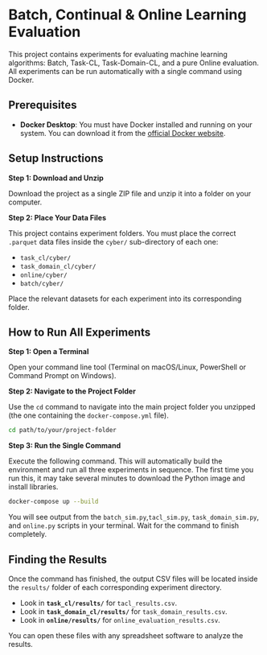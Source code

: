 # Batch, Continual & Online Learning Evaluation

This project contains experiments for evaluating machine learning algorithms: Batch, Task-CL, Task-Domain-CL, and a pure Online evaluation. All experiments can be run automatically with a single command using Docker.

## Prerequisites

-   **Docker Desktop**: You must have Docker installed and running on your system. You can download it from the [official Docker website](https://www.docker.com/products/docker-desktop/).

## Setup Instructions

**Step 1: Download and Unzip**

Download the project as a single ZIP file and unzip it into a folder on your computer.

**Step 2: Place Your Data Files**

This project contains experiment folders. You must place the correct `.parquet` data files inside the `cyber/` sub-directory of each one:

-   `task_cl/cyber/`
-   `task_domain_cl/cyber/`
-   `online/cyber/`
-   `batch/cyber/`

Place the relevant datasets for each experiment into its corresponding folder.

## How to Run All Experiments

**Step 1: Open a Terminal**

Open your command line tool (Terminal on macOS/Linux, PowerShell or Command Prompt on Windows).

**Step 2: Navigate to the Project Folder**

Use the `cd` command to navigate into the main project folder you unzipped (the one containing the `docker-compose.yml` file).

```bash
cd path/to/your/project-folder
```

**Step 3: Run the Single Command**

Execute the following command. This will automatically build the environment and run all three experiments in sequence. The first time you run this, it may take several minutes to download the Python image and install libraries.

```bash
docker-compose up --build
```

You will see output from the `batch_sim.py`,`tacl_sim.py`, `task_domain_sim.py`, and `online.py` scripts in your terminal. Wait for the command to finish completely.

## Finding the Results

Once the command has finished, the output CSV files will be located inside the `results/` folder of each corresponding experiment directory.

-   Look in **`task_cl/results/`** for `tacl_results.csv`.
-   Look in **`task_domain_cl/results/`** for `task_domain_results.csv`.
-   Look in **`online/results/`** for `online_evaluation_results.csv`.

You can open these files with any spreadsheet software to analyze the results.
